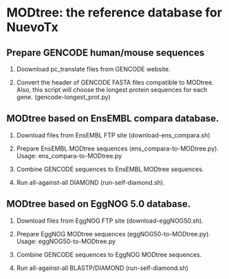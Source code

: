 # MODtree: the reference database for NuevoTx

## Prepare GENCODE human/mouse sequences

1. Doownload pc_translate files from GENCODE website.

2. Convert the header of GENCODE FASTA files compatible to MODtree.
  Also, this script will choose the longest protein sequences for each gene.
  (gencode-longest_prot.py)


## MODtree based on EnsEMBL compara database. 

1. Download files from EnsEMBL FTP site (download-ens_compara.sh)

2. Prepare EnsEMBL MODtree sequences (ens_compara-to-MODtree.py).
   Usage: ens_compara-to-MODtree.py <downloaded ensembl compara directory> <ensembl version>

3. Combine GENCODE sequences to EnsEMBL MODtree sequences. 

4. Run all-against-all DIAMOND (run-self-diamond.sh).

## MODtree based on EggNOG 5.0 database. 

1. Download files from EggNOG FTP site (download-eggNOG50.sh).

2. Prepare EggNOG MODtree sequences (eggNOG50-to-MODtree.py).
   Usage: eggNOG50-to-MODtree.py <downloaded eggNOG50 directory>

3. Combine GENCODE sequences to EggNOG MODtree sequences.

4. Run all-against-all BLASTP/DIAMOND (run-self-diamond.sh)

